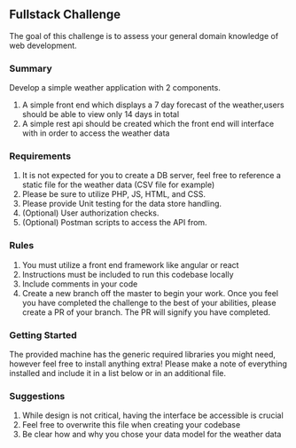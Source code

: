 ## Fullstack Challenge
The goal of this challenge is to assess your general domain knowledge of web development.

### Summary
Develop a simple weather application with 2 components.
1. A simple front end which displays a 7 day forecast of the weather,users should be able to view only 14 days in total
2. A simple rest api should be created which the front end will interface with in order to access the weather data

### Requirements
1. It is not expected for you to create a DB server, feel free to reference a static file for the weather data (CSV file for example)
2. Please be sure to utilize PHP, JS, HTML, and CSS. 
3. Please provide Unit testing for the data store handling. 
4. (Optional) User authorization checks. 
5. (Optional) Postman scripts to access the API from. 

### Rules
1. You must utilize a front end framework like angular or react
2. Instructions must be included to run this codebase locally
4. Include comments in your code
5. Create a new branch off the master to begin your work. Once you feel you have completed the challenge to the best of your abilities, please create a PR of your branch. The PR will signify you have completed. 

### Getting Started
The provided machine has the generic required libraries you might need, however feel free to install anything extra! Please make a note of everything installed and include it in a list below or in an additional file. 

### Suggestions
1. While design is not critical, having the interface be accessible is crucial
2. Feel free to overwrite this file when creating your codebase
3. Be clear how and why you chose your data model for the weather data